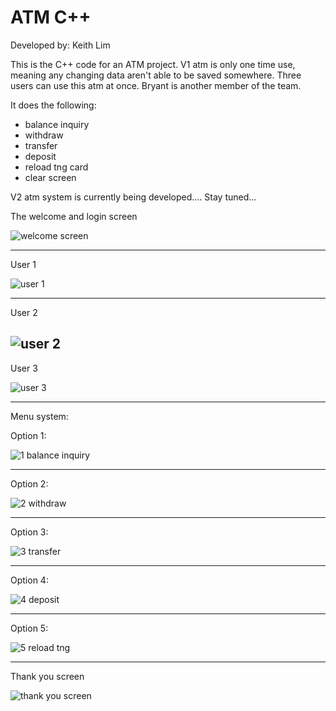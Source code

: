 # ATM C++
Developed by: Keith Lim

This is the C++ code for an ATM project.
V1 atm is only one time use, meaning any changing data aren't able to be saved somewhere.
Three users can use this atm at once.
Bryant is another member of the team.

It does the following:
* balance inquiry
* withdraw
* transfer
* deposit
* reload tng card
* clear screen

V2 atm system is currently being developed.... Stay tuned...

The welcome and login screen

![welcome screen](https://user-images.githubusercontent.com/106984547/174469970-2e63015c-f87d-4973-bfbd-0f88614aa2c3.png)

-----------------------------------------------------------------------
User 1

![user 1](https://user-images.githubusercontent.com/106984547/174758026-d2732e6b-2ec3-493f-b39d-504dd21e56b4.png)

-----------------------------------------------------------------------
User 2

![user 2](https://user-images.githubusercontent.com/106984547/174758084-fc8ccd4e-d439-4a29-8fcf-86b716ff91f3.png)
-----------------------------------------------------------------------

User 3

![user 3](https://user-images.githubusercontent.com/106984547/174758391-d4e95761-587f-4a6c-8bf5-e4783b4c82c9.png)

-----------------------------------------------------------------------
Menu system:

Option 1:

![1  balance inquiry](https://user-images.githubusercontent.com/106984547/174481216-7ec1df55-cba1-491e-be72-8586f70783f2.png)

-----------------------------------------------------------------------
Option 2:

![2  withdraw](https://user-images.githubusercontent.com/106984547/174757661-9c52905d-0cbd-42f3-9fee-a05e2ce38464.png)

-----------------------------------------------------------------------
Option 3:

![3  transfer](https://user-images.githubusercontent.com/106984547/174757729-79ecf3d1-046f-488c-8783-234c80ac587c.png)

-----------------------------------------------------------------------

Option 4:

![4  deposit](https://user-images.githubusercontent.com/106984547/174757872-3ecfa928-0e92-482b-8005-799b0ca5d67b.png)

-----------------------------------------------------------------------
Option 5:

![5  reload tng](https://user-images.githubusercontent.com/106984547/174757897-7779ee61-b00c-4e57-97ed-0bc126352ab3.png)

---
Thank you screen

![thank you screen](https://user-images.githubusercontent.com/106984547/174469987-fbe8d79b-7894-42c4-88d3-84659edd6046.png)

